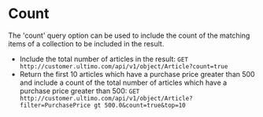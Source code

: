 # Count

The 'count' query option can be used to include the count of the matching items of a collection to be included in the result.

* Include the total number of articles in the result:  `GET http://customer.ultimo.com/api/v1/object/Article?count=true` 
* Return the first 10 articles which have a purchase price greater than 500 and include a count of the total number of articles which have a purchase price greater than 500:  `GET http://customer.ultimo.com/api/v1/object/Article?filter=PurchasePrice gt 500.0&count=true&top=10`



